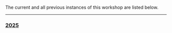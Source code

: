 The current and all previous instances of this workshop are listed below.
<hr>
<div class='workshop-list'>
<h3><a href='https://ninanorgren.github.io/python-exercises/2025/'>2025</a></h3><h3></h3></div>
